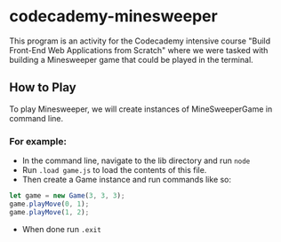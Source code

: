 # codecademy-minesweeper
This program is an activity for the Codecademy intensive course "Build Front-End Web Applications from Scratch" where we were tasked with building a Minesweeper game that could be played in the terminal.

## How to Play
To play Minesweeper, we will create instances of MineSweeperGame in command line.

### For example:
* In the command line, navigate to the lib directory and run `node`
* Run `.load game.js` to load the contents of this file.
* Then create a Game instance and run commands like so:
```javascript
let game = new Game(3, 3, 3);
game.playMove(0, 1);
game.playMove(1, 2);
```
* When done run `.exit`
